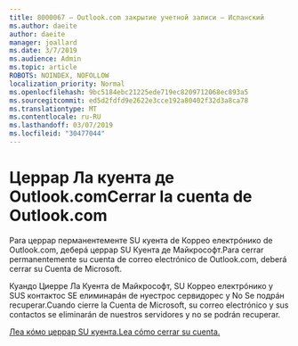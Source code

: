 ```yaml
---
title: 8000067 — Outlook.com закрытие учетной записи — Испанский
ms.author: daeite
author: daeite
manager: joallard
ms.date: 3/7/2019
ms.audience: Admin
ms.topic: article
ROBOTS: NOINDEX, NOFOLLOW
localization_priority: Normal
ms.openlocfilehash: 9bc5184ebc21225ede719ec8209712068ec893a5
ms.sourcegitcommit: ed5d2fdfd9e2622e3cce192a80402f32d3a8ca78
ms.translationtype: MT
ms.contentlocale: ru-RU
ms.lasthandoff: 03/07/2019
ms.locfileid: "30477044"
---
```

# <a name="cerrar-la-cuenta-de-outlookcom"></a><span data-ttu-id="b46de-102">Церрар Ла куента де Outlook.com</span><span class="sxs-lookup"><span data-stu-id="b46de-102">Cerrar la cuenta de Outlook.com</span></span>

<span data-ttu-id="b46de-103">Para церрар перманентементе SU куента de Коррео електрóнико de Outlook.com, деберá церрар SU Куента де Майкрософт.</span><span class="sxs-lookup"><span data-stu-id="b46de-103">Para cerrar permanentemente su cuenta de correo electrónico de Outlook.com, deberá cerrar su Cuenta de Microsoft.</span></span>

<span data-ttu-id="b46de-104">Куандо Циерре Ла Куента de Майкрософт, SU Коррео електрóнико y SUS контактос SE елиминарáн de нуестрос сервидорес y No Se подрáн recuperar.</span><span class="sxs-lookup"><span data-stu-id="b46de-104">Cuando cierre la Cuenta de Microsoft, su correo electrónico y sus contactos se eliminarán de nuestros servidores y no se podrán recuperar.</span></span>

[<span data-ttu-id="b46de-105">Леа кóмо церрар SU куента.</span><span class="sxs-lookup"><span data-stu-id="b46de-105">Lea cómo cerrar su cuenta.</span></span>](https://support.office.com/es-es/article/cerrar-la-cuenta-de-outlook-com-564b801e-2a47-4cb2-afa8-12ead3185038?ui=es-ES&rs=es-ES&ad=ES)